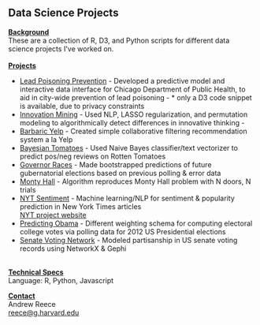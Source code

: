 <h2>Data Science Projects</h2>

<u><b>Background</b></u>
<br />
These are a collection of R, D3, and Python scripts for different data science projects I've worked on.
<br /><br />
<b><u>Projects</u></b>
<ul>

<li>
	<a href="https://github.com/andrew-reece/datascience/tree/master/lead">Lead Poisoning Prevention</a>
	- Developed a predictive model and interactive data interface for Chicago Department of Public Health, to aid in city-wide prevention of lead poisoning
	- * only a D3 code snippet is available, due to privacy constraints
</li>

<li>
	<a href="https://github.com/andrew-reece/datascience/tree/master/innovation-mining">Innovation Mining</a>
	- Used NLP, LASSO regularization, and permutation modeling to algorithmically detect differences in innovative thinking
	- 
</li>

<li>
	<a href="https://github.com/andrew-reece/datascience/tree/master/barbaric-yelp">Barbaric Yelp</a>
	- Created simple collaborative filtering recommendation system a la Yelp
</li>

<li>
	<a href="https://github.com/andrew-reece/datascience/tree/master/bayesian-tomatoes">Bayesian Tomatoes</a>
	- Used Naive Bayes classifier/text vectorizer to predict pos/neg reviews on Rotten Tomatoes
</li>

<li>
	<a href="https://github.com/andrew-reece/datascience/tree/master/governor-races">Governor Races</a>
	- Made bootstrapped predictions of future gubernatorial elections based on previous polling & error data
</li>

<li>
	<a href="https://github.com/andrew-reece/datascience/tree/master/monty-hall">Monty Hall</a> 
	- Algorithm reproduces Monty Hall problem with N doors, N trials
</li>

<li>
	<a href="https://github.com/andrew-reece/datascience/tree/master/nyt-sentiment">NYT Sentiment</a>
	- Machine learning/NLP for sentiment & popularity prediction in New York Times articles
	<br />
	<a href="http://nytprediction.weebly.com">NYT project website</a>
</li>

<li>
	<a href="https://github.com/andrew-reece/datascience/tree/master/predicting-obama">Predicting Obama</a> 
	- Different weighting schema for computing electoral college votes via polling data for 2012 US Presidential elections
</li>

<li>
	<a href="https://github.com/andrew-reece/datascience/tree/master/senate-network">Senate Voting Network</a> 
	- Modeled partisanship in US senate voting records using NetworkX & Gephi
</li>
</ul>
<br />
<b><u>Technical Specs</u></b>
<br />
Language: R, Python, Javascript

<b><u>Contact</u></b>
<br />
Andrew Reece
<br />
<a href="mailto:reece@g.harvard.edu">reece@g.harvard.edu</a>